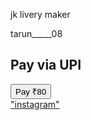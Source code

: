 
<html>
<head>
    <title>UPI Payment</title>
</head>
    <p>jk livery maker</p>
    <p>tarun_____08</p>
<body>
    <h2>Pay via UPI</h2>
    <a href="upi://pay?pa=tarunkaka@fam&pn=Example%20Merchant&am=80.00&cu=INR">
        <button>Pay ₹80</button>
    </a>
<br>
    <a href=”https://www.instagram.com/jk_livery_maker?igsh=Z2k0eDBub3JxbWMz>"instagram"</a>
</body>
</html>
